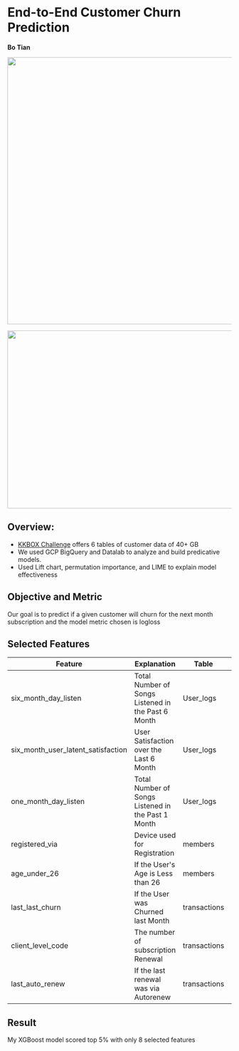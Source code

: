 # End-to-End Customer Churn Prediction


**Bo Tian** 

<p align="center">
  <img width="1500" height="600" src="https://github.com/tianbo137/My_Portfolio/blob/main/Images/Google_Cloud_B3.jpg">
</p>


<p align="center">
  <img width="900" height="400" src="https://github.com/tianbo137/My_Portfolio/blob/main/Images/gcp%20ml%20pipeline.jpeg">
</p>


## Overview:
- [KKBOX Challenge](https://www.kaggle.com/c/kkbox-churn-prediction-challenge) offers 6 tables of customer data of 40+ GB
- We used GCP BigQuery and Datalab to analyze and build predicative models. 
- Used Lift chart, permutation importance, and LIME to explain model effectiveness

## Objective and Metric

Our goal is to predict if a given customer will churn for the next month subscription and the model metric chosen is logloss

## Selected Features


|Feature|Explanation|Table|Usage|
|-------|----|----|-----|
|six_month_day_listen|Total Number of Songs Listened in the Past 6 Month|User_logs|User Usage Pattern|
|six_month_user_latent_satisfaction|User Satisfaction over the Last 6 Month|User_logs|User Satisfaction|
|one_month_day_listen|Total Number of Songs Listened in the Past 1 Month|User_logs|User Usage Pattern|
|registered_via|Device used for Registration|members|User Profiling|
|age_under_26|If the User's Age is Less than 26|members|User Profiling|
|last_last_churn|If the User was Churned last Month|transactions|User Behavior Pattern|
|client_level_code|The number of subscription Renewal|transactions|User Behavior Pattern|
|last_auto_renew|If the last renewal was via Autorenew|transactions|User Behavior Pattern|


## Result

My XGBoost model scored top 5% with only 8 selected features
